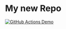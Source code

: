 # My new Repo
[![GitHub Actions Demo](https://github.com/chitawebui131/nega/actions/workflows/mywf.yml/badge.svg)](https://github.com/chitawebui131/nega/actions/workflows/mywf.yml)

